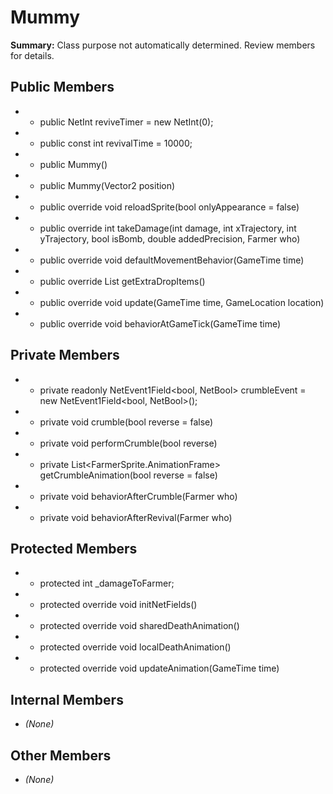 # Mummy

**Summary:** Class purpose not automatically determined. Review members for details.

## Public Members
- - public NetInt reviveTimer = new NetInt(0);
- - public const int revivalTime = 10000;
- - public Mummy()
- - public Mummy(Vector2 position)
- - public override void reloadSprite(bool onlyAppearance = false)
- - public override int takeDamage(int damage, int xTrajectory, int yTrajectory, bool isBomb, double addedPrecision, Farmer who)
- - public override void defaultMovementBehavior(GameTime time)
- - public override List<Item> getExtraDropItems()
- - public override void update(GameTime time, GameLocation location)
- - public override void behaviorAtGameTick(GameTime time)

## Private Members
- - private readonly NetEvent1Field<bool, NetBool> crumbleEvent = new NetEvent1Field<bool, NetBool>();
- - private void crumble(bool reverse = false)
- - private void performCrumble(bool reverse)
- - private List<FarmerSprite.AnimationFrame> getCrumbleAnimation(bool reverse = false)
- - private void behaviorAfterCrumble(Farmer who)
- - private void behaviorAfterRevival(Farmer who)

## Protected Members
- - protected int _damageToFarmer;
- - protected override void initNetFields()
- - protected override void sharedDeathAnimation()
- - protected override void localDeathAnimation()
- - protected override void updateAnimation(GameTime time)

## Internal Members
- *(None)*

## Other Members
- *(None)*
